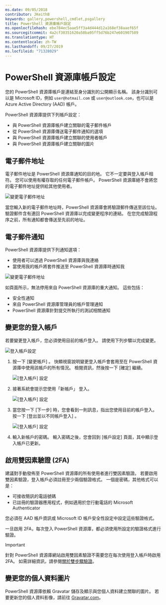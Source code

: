 ```yaml
---
ms.date: 09/05/2018
contributor: JKeithB
keywords: gallery,powershell,cmdlet,psgallery
title: PowerShell 資源庫帳戶設定
ms.openlocfilehash: ebe784ec5aae5ff3a4d444d12a168ef38aaef65f
ms.sourcegitcommit: 4a2cf30351620a58ba95ff5d76b247e601907589
ms.translationtype: HT
ms.contentlocale: zh-TW
ms.lasthandoff: 09/27/2019
ms.locfileid: "71328029"
---
```

# <a name="powershell-gallery-account-settings"></a>PowerShell 資源庫帳戶設定

您的 PowerShell 資源庫帳戶是連結至身分識別的公開顯示名稱。 該身分識別可以是 Microsoft ID，例如 `user@hotmail.com` 或 `user@outlook.com`，也可以是 Azure Active Directory (AAD) 帳戶。

PowerShell 資源庫提供下列帳戶設定：

- 與 PowerShell 資源庫帳戶建立關聯的電子郵件帳戶
- 從 PowerShell 資源庫傳送電子郵件通知的選項
- 與 PowerShell 資源庫帳戶建立關聯的使用者帳戶
- 與 PowerShell 資源庫帳戶建立關聯的圖片

## <a name="email-address"></a>電子郵件地址

電子郵件地址是 PowerShell 資源庫通知的目的地。 它不一定要與登入帳戶相符。 您可以使用有權存取的任何電子郵件帳戶。 PowerShell 資源庫絕不會將您的電子郵件地址提供給其他使用者。

![變更電子郵件地址](../../Images/PSGallery_AcccountEmailAddress.png)

當您輸入新的電子郵件地址時，PowerShell 資源庫會將驗證郵件傳送至該位址。 驗證郵件含有連回 PowerShell 資源庫以完成變更程序的連結。 在您完成驗證程序之前，所有通知都會傳送至先前的地址。

## <a name="email-notifications"></a>電子郵件通知

PowerShell 資源庫提供下列通知選項：

- 使用者可以透過 PowerShell 資源庫與我連絡
- 當使用我的帳戶將套件推送至 PowerShell 資源庫時通知我

![變更電子郵件地址](../../Images/PSGallery_AccountEmailOptions.png)

如頁面所示，無法停用來自 PowerShell 資源庫的重大通知。
這些包括：

- 安全性通知
- 來自 PowerShell 資源庫管理員的帳戶管理通知
- PowerShell 資源庫針對提交所執行的測試相關通知

## <a name="change-your-login-account"></a>變更您的登入帳戶

若要變更登入帳戶，您必須使用目前的帳戶登入。 請使用下列步驟以完成變更。

![登入帳戶設定](../../Images/PSGallery_LoginAccountSettings.png)

1. 按一下 [變更帳戶]  。 快顯視窗說明變更登入帳戶會套用至在 PowerShell 資源庫中使用該帳戶的所有情況。 檢閱資訊，然後按一下 [確定]  繼續。

   ![[登入帳戶] 設定](../../Images/PSGallery_LoginAccountChange-1.png)

2. 接著系統會提示您使用「新帳戶」  登入。

   ![[登入帳戶] 設定](../../Images/PSGallery_LoginAccountChange-2.png)

3. 當您按一下 [下一步]  時，您會看到一則訊息，指出您使用目前的帳戶登入。
   按一下 [登出並以不同帳戶登入]  。

   ![[登入帳戶] 設定](../../Images/PSGallery_LoginAccountChange-3.png)

4. 輸入新帳戶的密碼。 輸入密碼之後，您會回到 [帳戶設定] 頁面，其中顯示登入帳戶已更新。


## <a name="enable-two-factor-authentication-2fa"></a>啟用雙因素驗證 (2FA)

建議對手動發佈至 PowerShell 資源庫的所有使用者進行雙因素驗證。 若要啟用雙因素驗證，登入帳戶必須註冊至少兩個驗證格式。 一個是密碼，其他格式可以是：

- 可接收簡訊的電話號碼
- 已註冊的驗證器應用程式，例如適用於您行動電話的 Microsoft Authenticator

您必須在 AAD 帳戶資訊或 Microsoft ID 帳戶安全性設定中設定這些驗證格式。

一旦啟用 2FA，每次登入 PowerShell 資源庫，都必須使用所設定的驗證格式進行驗證。

> [!IMPORTANT]
> 針對 PowerShell 資源庫網站啟用雙因素驗證不需要您在每次使用登入帳戶時啟用 2FA。 如需詳細資訊，請參閱[關於雙步驟驗證](https://support.microsoft.com/help/12408/microsoft-account-about-two-step-verification)。

## <a name="change-your-profile-picture"></a>變更您的個人資料圖片

PowerShell 資源庫依賴 Gravatar 儲存及顯示與您個人資料建立關聯的圖片。 若要更新您的個人資料影像，請前往 [Gravatar.com](http://www.gravatar.com/)。
